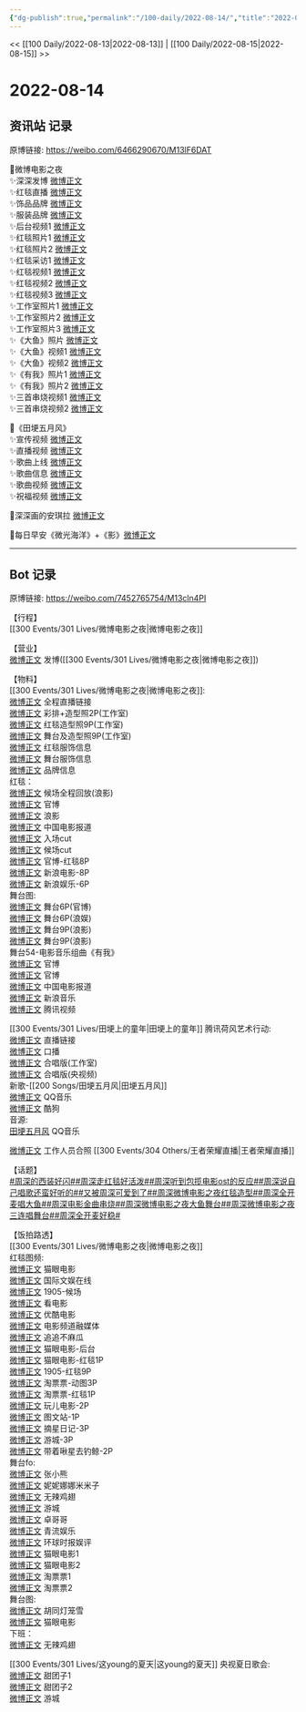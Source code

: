 ```yaml
---
{"dg-publish":true,"permalink":"/100-daily/2022-08-14/","title":"2022-08-14"}
---
```



<< [[100 Daily/2022-08-13\|2022-08-13]] | [[100 Daily/2022-08-15\|2022-08-15]] >>

# 2022-08-14

## 资讯站 记录

原博链接: https://weibo.com/6466290670/M13lF6DAT

🌟微博电影之夜  
✨深深发博 [微博正文](https://m.weibo.cn/6466290670/4802478001888566)  
✨红毯直播 [微博正文](https://m.weibo.cn/6466290670/4802383693481530)  
✨饰品品牌 [微博正文](https://m.weibo.cn/6466290670/4802473631942882)  
✨服装品牌 [微博正文](https://m.weibo.cn/6466290670/4802500673147329)  
✨后台视频1 [微博正文](https://m.weibo.cn/6466290670/4802424889672325)  
✨红毯照片1 [微博正文](https://m.weibo.cn/6466290670/4802424936339415)  
✨红毯照片2 [微博正文](https://m.weibo.cn/6466290670/4802452107304410)  
✨红毯采访1 [微博正文](https://m.weibo.cn/6466290670/4802425695242129)  
✨红毯视频1 [微博正文](https://m.weibo.cn/6466290670/4802425833132299)  
✨红毯视频2 [微博正文](https://m.weibo.cn/6466290670/4802426358467445)  
✨红毯视频3 [微博正文](https://m.weibo.cn/6466290670/4802428345518256)  
✨工作室照片1 [微博正文](https://m.weibo.cn/6466290670/4802403373679635)  
✨工作室照片2 [微博正文](https://m.weibo.cn/6466290670/4802432015538269)  
✨工作室照片3 [微博正文](https://m.weibo.cn/6466290670/4802490211504871)  
✨《大鱼》照片 [微博正文](https://m.weibo.cn/6466290670/4802454393199381)  
✨《大鱼》视频1 [微博正文](https://m.weibo.cn/6466290670/4802453466518577)  
✨《大鱼》视频2 [微博正文](https://m.weibo.cn/6466290670/4802454648783358)  
✨《有我》照片1 [微博正文](https://m.weibo.cn/6466290670/4802453922908458)  
✨《有我》照片2 [微博正文](https://m.weibo.cn/6466290670/4802455478474423)  
✨三首串烧视频1 [微博正文](https://m.weibo.cn/6466290670/4802475892148252)  
✨三首串烧视频2 [微博正文](https://m.weibo.cn/6466290670/4802474295431192)

🌟《田埂五月风》  
✨宣传视频 [微博正文](https://m.weibo.cn/6466290670/4802417390784520)  
✨直播视频 [微博正文](https://m.weibo.cn/6466290670/4802459023446047)  
✨歌曲上线 [微博正文](https://m.weibo.cn/6466290670/4802489792074251)  
✨歌曲信息 [微博正文](https://m.weibo.cn/6466290670/4802493949936523)  
✨歌曲视频 [微博正文](https://m.weibo.cn/6466290670/4802510894661688)  
✨祝福视频 [微博正文](https://m.weibo.cn/6466290670/4802524241202745)

🌟深深画的安琪拉 [微博正文](https://m.weibo.cn/6466290670/4802306791703972)

🌟每日早安《微光海洋》+《影》[微博正文](https://m.weibo.cn/6466290670/4802286939799982)

---
## Bot 记录

原博链接: https://weibo.com/7452765754/M13cln4PI

【行程】  
[[300 Events/301 Lives/微博电影之夜\|微博电影之夜]]

【营业】  
[微博正文](https://m.weibo.cn/1736988591/4802477561485139) 发博([[300 Events/301 Lives/微博电影之夜\|微博电影之夜]])

【物料】  
[[300 Events/301 Lives/微博电影之夜\|微博电影之夜]]:  
[微博正文](https://m.weibo.cn/6224077067/4802444506958817) 全程直播链接  
[微博正文](https://m.weibo.cn/7478855230/4802396644967533) 彩排+造型照2P(工作室)  
[微博正文](https://m.weibo.cn/7478855230/4802431391367988) 红毯造型照9P(工作室)  
[微博正文](https://m.weibo.cn/7478855230/4802488103080917) 舞台及造型照9P(工作室)  
[微博正文](https://m.weibo.cn/7710473200/4802485926232967) 红毯服饰信息  
[微博正文](https://m.weibo.cn/7710473200/4802495135878860) 舞台服饰信息  
[微博正文](https://m.weibo.cn/2043491874/4802466225325440) 品牌信息  
红毯：  
[微博正文](https://m.weibo.cn/1623886424/4802389171765691) 候场全程回放(浪影)  
[微博正文](https://m.weibo.cn/6224077067/4802424894393342) 官博  
[微博正文](https://m.weibo.cn/1623886424/4802423275918946) 浪影  
[微博正文](https://m.weibo.cn/1261788454/4802425758155563) 中国电影报道  
[微博正文](https://m.weibo.cn/1371117067/4802415078934203) 入场cut  
[微博正文](https://m.weibo.cn/1371117067/4802419848911261) 候场cut  
[微博正文](https://m.weibo.cn/6224077067/4802431633857191) 官博-红毯8P  
[微博正文](https://m.weibo.cn/1623886424/4802427204671778) 新浪电影-8P  
[微博正文](https://m.weibo.cn/1642591402/4802423539894484) 新浪娱乐-6P  
舞台图:  
[微博正文](https://m.weibo.cn/6224077067/4802452626872009) 舞台6P(官博)  
[微博正文](https://m.weibo.cn/1642591402/4802454032488205) 舞台6P(浪娱)  
[微博正文](https://m.weibo.cn/1623886424/4802450558813440) 舞台9P(浪影)  
[微博正文](https://m.weibo.cn/1623886424/4802494854865412) 舞台9P(浪影)  
舞台54-电影音乐组曲《有我》  
[微博正文](https://m.weibo.cn/6224077067/4802468980724376) 官博  
[微博正文](https://m.weibo.cn/6224077067/4802460197587431) 官博  
[微博正文](https://m.weibo.cn/1261788454/4802473905101372) 中国电影报道  
[微博正文](https://m.weibo.cn/1266269835/4802459207469190) 新浪音乐  
[微博正文](https://m.weibo.cn/2591595652/4802460911403834) 腾讯视频

[[300 Events/301 Lives/田埂上的童年\|田埂上的童年]] 腾讯荷风艺术行动:  
[微博正文](https://m.weibo.cn/6567057075/4802456062525542) 直播链接  
[微博正文](https://m.weibo.cn/6567057075/4802411656387721) 口播  
[微博正文](https://m.weibo.cn/3246571812/4802509204357144) 合唱版(工作室)  
[微博正文](https://m.weibo.cn/7211561239/4646290342021469) 合唱版(央视频)  
新歌-[[200 Songs/田埂五月风\|田埂五月风]]  
[微博正文](https://m.weibo.cn/2169129705/4802487061842858) QQ音乐  
[微博正文](https://m.weibo.cn/1665103091/4802518397229832) 酷狗  
音源:  
[田埂五月风](https://weibo.cn/sinaurl?u=https%3A%2F%2Fi.y.qq.com%2Fv8%2Fplaysong.html%3Fsongid%3D371065712%26source%3Dyqq%23wechat_redirect) QQ音乐

[微博正文](https://m.weibo.cn/2650140011/4802143388964339) 工作人员合照 [[300 Events/304 Others/王者荣耀直播\|王者荣耀直播]]

【话题】  
[#周深的西装好闪#](https://s.weibo.com/weibo?q=%23%E5%91%A8%E6%B7%B1%E7%9A%84%E8%A5%BF%E8%A3%85%E5%A5%BD%E9%97%AA%23)[#周深走红毯好活泼#](https://s.weibo.com/weibo?q=%23%E5%91%A8%E6%B7%B1%E8%B5%B0%E7%BA%A2%E6%AF%AF%E5%A5%BD%E6%B4%BB%E6%B3%BC%23)[#周深听到包揽电影ost的反应#](https://s.weibo.com/weibo?q=%23%E5%91%A8%E6%B7%B1%E5%90%AC%E5%88%B0%E5%8C%85%E6%8F%BD%E7%94%B5%E5%BD%B1ost%E7%9A%84%E5%8F%8D%E5%BA%94%23)[#周深说自己唱歌还蛮好听的#](https://s.weibo.com/weibo?q=%23%E5%91%A8%E6%B7%B1%E8%AF%B4%E8%87%AA%E5%B7%B1%E5%94%B1%E6%AD%8C%E8%BF%98%E8%9B%AE%E5%A5%BD%E5%90%AC%E7%9A%84%23)[#又被周深可爱到了#](https://s.weibo.com/weibo?q=%23%E5%8F%88%E8%A2%AB%E5%91%A8%E6%B7%B1%E5%8F%AF%E7%88%B1%E5%88%B0%E4%BA%86%23)[#周深微博电影之夜红毯造型#](https://s.weibo.com/weibo?q=%23%E5%91%A8%E6%B7%B1%E5%BE%AE%E5%8D%9A%E7%94%B5%E5%BD%B1%E4%B9%8B%E5%A4%9C%E7%BA%A2%E6%AF%AF%E9%80%A0%E5%9E%8B%23)[#周深全开麦唱大鱼#](https://s.weibo.com/weibo?q=%23%E5%91%A8%E6%B7%B1%E5%85%A8%E5%BC%80%E9%BA%A6%E5%94%B1%E5%A4%A7%E9%B1%BC%23)[#周深电影金曲串烧#](https://s.weibo.com/weibo?q=%23%E5%91%A8%E6%B7%B1%E7%94%B5%E5%BD%B1%E9%87%91%E6%9B%B2%E4%B8%B2%E7%83%A7%23)[#周深微博电影之夜大鱼舞台#](https://s.weibo.com/weibo?q=%23%E5%91%A8%E6%B7%B1%E5%BE%AE%E5%8D%9A%E7%94%B5%E5%BD%B1%E4%B9%8B%E5%A4%9C%E5%A4%A7%E9%B1%BC%E8%88%9E%E5%8F%B0%23)[#周深微博电影之夜三连唱舞台#](https://s.weibo.com/weibo?q=%23%E5%91%A8%E6%B7%B1%E5%BE%AE%E5%8D%9A%E7%94%B5%E5%BD%B1%E4%B9%8B%E5%A4%9C%E4%B8%89%E8%BF%9E%E5%94%B1%E8%88%9E%E5%8F%B0%23)[#周深全开麦好稳#](https://s.weibo.com/weibo?q=%23%E5%91%A8%E6%B7%B1%E5%85%A8%E5%BC%80%E9%BA%A6%E5%A5%BD%E7%A8%B3%23)

【饭拍路透】  
[[300 Events/301 Lives/微博电影之夜\|微博电影之夜]]  
红毯图频:  
[微博正文](https://m.weibo.cn/2611607127/4802424550983188) 猫眼电影  
[微博正文](https://m.weibo.cn/1846116411/4802443269375072) 国际文娱在线  
[微博正文](https://m.weibo.cn/1635270132/4802424391342121) 1905-候场  
[微博正文](https://m.weibo.cn/1769684987/4802420708218567) 看电影  
[微博正文](https://m.weibo.cn/1677960582/4802421160938479) 优酷电影  
[微博正文](https://m.weibo.cn/3223747774/4802423740176029) 电影频道融媒体  
[微博正文](https://m.weibo.cn/5657474252/4802432980752172) 追追不麻瓜  
[微博正文](https://m.weibo.cn/2611607127/4802420741769393) 猫眼电影-后台  
[微博正文](https://m.weibo.cn/2611607127/4802421601606480) 猫眼电影-红毯1P  
[微博正文](https://m.weibo.cn/1635270132/4802430216962433) 1905-红毯9P  
[微博正文](https://m.weibo.cn/2095820504/4802421157271528) 淘票票-动图3P  
[微博正文](https://m.weibo.cn/2095820504/4802419931750436) 淘票票-红毯1P  
[微博正文](https://m.weibo.cn/2547827413/4802421317173524) 玩儿电影-2P  
[微博正文](https://m.weibo.cn/6987697229/4802428014697630) 图文站-1P  
[微博正文](https://m.weibo.cn/6859101100/4802425599039825) 摘星日记-3P  
[微博正文](https://m.weibo.cn/1801743981/4802423471739364) 游城-3P  
[微博正文](https://m.weibo.cn/3246571812/4802509204357144) 带着啾星去钓鲸-2P  
舞台fo:  
[微博正文](https://m.weibo.cn/1808376211/4802481462182431) 张小熊  
[微博正文](https://m.weibo.cn/1848110183/4802479130939573) 妮妮娜娜米米子  
[微博正文](https://m.weibo.cn/7495641082/4802471450378431) 无辣鸡翅  
[微博正文](https://m.weibo.cn/1801743981/4802499511326682) 游城  
[微博正文](https://m.weibo.cn/1596771247/4802450869978333) 卓哥哥  
[微博正文](https://m.weibo.cn/6192935507/4802452391985399) 青流娱乐  
[微博正文](https://m.weibo.cn/7442413095/4802457429083338) 环球时报娱评  
[微博正文](https://m.weibo.cn/2611607127/4802449129607531) 猫眼电影1  
[微博正文](https://m.weibo.cn/2611607127/4802450059956278) 猫眼电影2  
[微博正文](https://m.weibo.cn/2095820504/4802450375051240) 淘票票1  
[微博正文](https://m.weibo.cn/2095820504/4802455830795821) 淘票票2  
舞台图:  
[微博正文](https://m.weibo.cn/5352964966/4802460768535306) 胡同灯笼雪  
[微博正文](https://m.weibo.cn/2611607127/4802450450287032) 猫眼电影  
下班：  
[微博正文](https://m.weibo.cn/7495641082/4802454467905521) 无辣鸡翅

[[300 Events/301 Lives/这young的夏天\|这young的夏天]] 央视夏日歌会:  
[微博正文](https://m.weibo.cn/3751399435/4802322850645204) 甜团子1  
[微博正文](https://m.weibo.cn/3751399435/4802305260523106) 甜团子2  
[微博正文](https://m.weibo.cn/1801743981/4802340446798426) 游城
